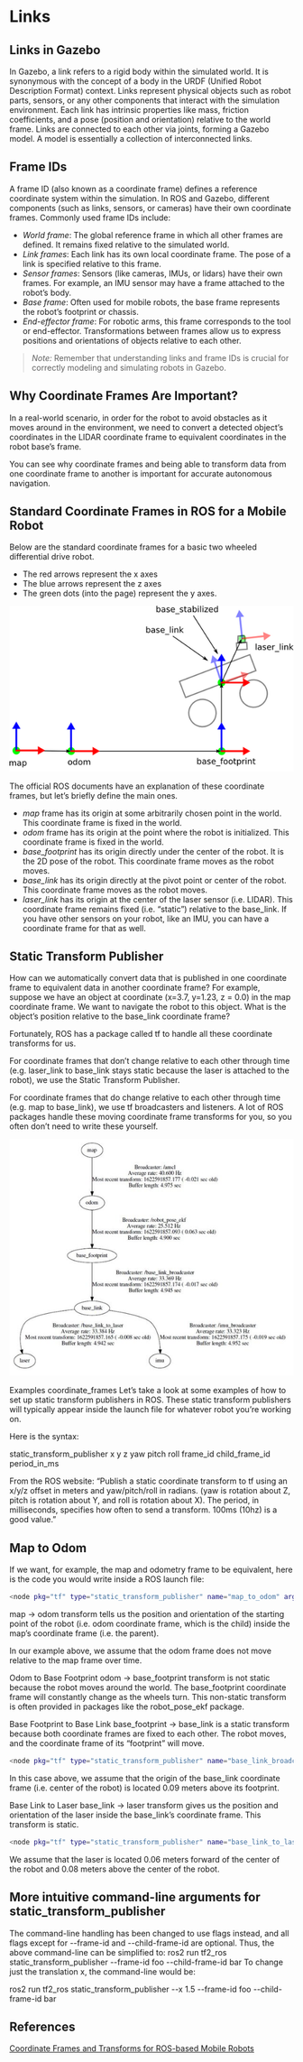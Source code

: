 
# Links

## Links in Gazebo

In Gazebo, a link refers to a rigid body within the simulated world. It is synonymous with the concept of a body in the URDF (Unified Robot Description Format) context.
Links represent physical objects such as robot parts, sensors, or any other components that interact with the simulation environment.
Each link has intrinsic properties like mass, friction coefficients, and a pose (position and orientation) relative to the world frame.
Links are connected to each other via joints, forming a Gazebo model. A model is essentially a collection of interconnected links.

## Frame IDs

A frame ID (also known as a coordinate frame) defines a reference coordinate system within the simulation.
In ROS and Gazebo, different components (such as links, sensors, or cameras) have their own coordinate frames.
Commonly used frame IDs include:

* *World frame*: The global reference frame in which all other frames are defined. It remains fixed relative to the simulated world.
* *Link frames*: Each link has its own local coordinate frame. The pose of a link is specified relative to this frame.
* *Sensor frames*: Sensors (like cameras, IMUs, or lidars) have their own frames. For example, an IMU sensor may have a frame attached to the robot’s body.
* *Base frame*: Often used for mobile robots, the base frame represents the robot’s footprint or chassis.
* *End-effector frame*: For robotic arms, this frame corresponds to the tool or end-effector.
Transformations between frames allow us to express positions and orientations of objects relative to each other.

<!-- 
## ROS Communication with Gazebo

Gazebo provides a set of ROS APIs that allow users to manipulate and obtain information about the simulated world.

Key ROS topics related to links and frame IDs in Gazebo include:
/gazebo/link_states: Publishes pose and twist information for all links in the simulation relative to the world frame.
/gazebo/model_states: Provides pose and twist information for entire models (collections of links) relative to the world frame.
You can retrieve this information using the following commands:
To see link states: rostopic echo -n 1 /gazebo/link_states
To see model states: rostopic echo -n 1 /gazebo/model_states -->

> *Note:* Remember that understanding links and frame IDs is crucial for correctly modeling and simulating robots in Gazebo.

## Why Coordinate Frames Are Important?

In a real-world scenario, in order for the robot to avoid obstacles as it moves around in the environment, we need to convert a detected object’s coordinates in the LIDAR coordinate frame to equivalent coordinates in the robot base’s frame.

You can see why coordinate frames and being able to transform data from one coordinate frame to another is important for accurate autonomous navigation.

## Standard Coordinate Frames in ROS for a Mobile Robot

Below are the standard coordinate frames for a basic two wheeled differential drive robot.

* The red arrows represent the x axes
* The blue arrows represent the z axes
* The green dots (into the page) represent the y axes.

![coordsystems_img](images/coordsystems_img.png)

The official ROS documents have an explanation of these coordinate frames, but let’s briefly define the main ones.

* *map* frame has its origin at some arbitrarily chosen point in the world. This coordinate frame is fixed in the world.
* *odom* frame has its origin at the point where the robot is initialized. This coordinate frame is fixed in the world.
* *base_footprint* has its origin directly under the center of the robot. It is the 2D pose of the robot. This coordinate frame moves as the robot moves.
* *base_link* has its origin directly at the pivot point or center of the robot. This coordinate frame moves as the robot moves.
* *laser_link* has its origin at the center of the laser sensor (i.e. LIDAR). This coordinate frame remains fixed (i.e. “static”) relative to the base_link.
If you have other sensors on your robot, like an IMU, you can have a coordinate frame for that as well.

## Static Transform Publisher

How can we automatically convert data that is published in one coordinate frame to equivalent data in another coordinate frame? For example, suppose we have an object at coordinate (x=3.7, y=1.23, z = 0.0) in the map coordinate frame. We want to navigate the robot to this object. What is the object’s position relative to the base_link coordinate frame?

Fortunately, ROS has a package called tf to handle all these coordinate transforms for us.

For coordinate frames that don’t change relative to each other through time (e.g. laser_link to base_link stays static because the laser is attached to the robot), we use the Static Transform Publisher.

For coordinate frames that do change relative to each other through time (e.g. map to base_link), we use tf broadcasters and listeners. A lot of ROS packages handle these moving coordinate frame transforms for you, so you often don’t need to write these yourself.

![coordinate_frames](images/coordinate_frames.jpg)

Examples
coordinate_frames
Let’s take a look at some examples of how to set up static transform publishers in ROS. These static transform publishers will typically appear inside the launch file for whatever robot you’re working on.

Here is the syntax:

static_transform_publisher x y z yaw pitch roll frame_id child_frame_id period_in_ms

From the ROS website: “Publish a static coordinate transform to tf using an x/y/z offset in meters and yaw/pitch/roll in radians. (yaw is rotation about Z, pitch is rotation about Y, and roll is rotation about X). The period, in milliseconds, specifies how often to send a transform. 100ms (10hz) is a good value.”

## Map to Odom

If we want, for example, the map and odometry frame to be equivalent, here is the code you would write inside a ROS launch file:

``` bash
<node pkg="tf" type="static_transform_publisher" name="map_to_odom" args="0 0 0 0 0 0 map odom 30" />
```

map -> odom transform tells us the position and orientation of the starting point of the robot (i.e. odom coordinate frame, which is the child) inside the map’s coordinate frame (i.e. the parent).

In our example above, we assume that the odom frame does not move relative to the map frame over time.

Odom to Base Footprint
odom -> base_footprint transform is not static because the robot moves around the world. The base_footprint coordinate frame will constantly change as the wheels turn. This non-static transform is often provided in packages like the robot_pose_ekf package.

Base Footprint to Base Link
base_footprint -> base_link is a static transform because both coordinate frames are fixed to each other. The robot moves, and the coordinate frame of its “footprint” will move.

``` bash
<node pkg="tf" type="static_transform_publisher" name="base_link_broadcaster" args="0 0 0.09 0 0 0 base_footprint base_link 30" />
```

In this case above, we assume that the origin of the base_link coordinate frame (i.e. center of the robot) is located 0.09 meters above its footprint.

Base Link to Laser
base_link -> laser transform gives us the position and orientation of the laser inside the base_link’s coordinate frame. This transform is static.

``` bash
<node pkg="tf" type="static_transform_publisher" name="base_link_to_laser" args="0.06 0 0.08 0 0 0 base_link laser 30" />
```

We assume that the laser is located 0.06 meters forward of the center of the robot and 0.08 meters above the center of the robot.

## More intuitive command-line arguments for static_transform_publisher

The command-line handling has been changed to use flags instead, and all flags except for --frame-id and --child-frame-id are optional. Thus, the above command-line can be simplified to: ros2 run tf2_ros static_transform_publisher --frame-id foo --child-frame-id bar To change just the translation x, the command-line would be:


ros2 run tf2_ros static_transform_publisher --x 1.5 --frame-id foo --child-frame-id bar

## References

[Coordinate Frames and Transforms for ROS-based Mobile Robots](https://automaticaddison.com/coordinate-frames-and-transforms-for-ros-based-mobile-robots/)
